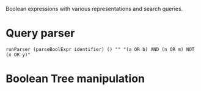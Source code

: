 
Boolean expressions with various representations and search queries.

# Query parser

`runParser (parseBoolExpr identifier) () "" "(a OR b) AND (n OR m) NOT (x OR y)"`

# Boolean Tree manipulation


